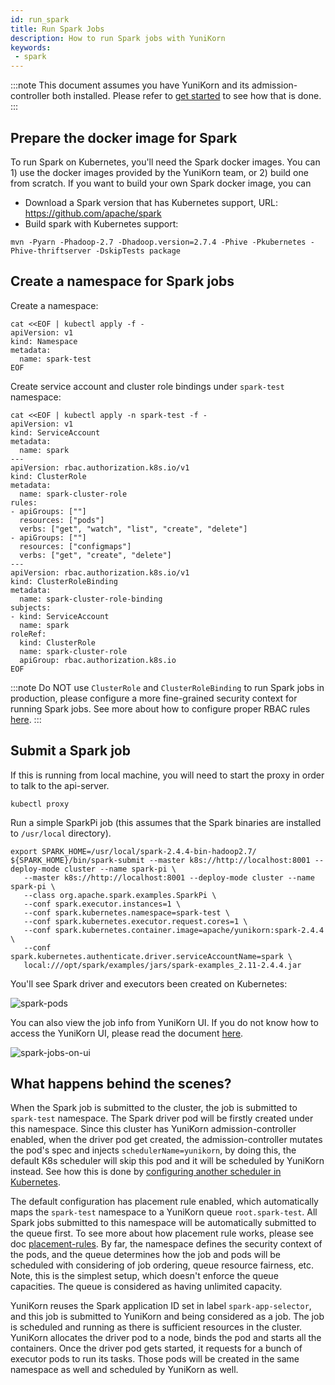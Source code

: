 ```yaml
---
id: run_spark
title: Run Spark Jobs
description: How to run Spark jobs with YuniKorn
keywords:
 - spark
---
```


<!--
Licensed to the Apache Software Foundation (ASF) under one
or more contributor license agreements.  See the NOTICE file
distributed with this work for additional information
regarding copyright ownership.  The ASF licenses this file
to you under the Apache License, Version 2.0 (the
"License"); you may not use this file except in compliance
with the License.  You may obtain a copy of the License at

  http://www.apache.org/licenses/LICENSE-2.0

Unless required by applicable law or agreed to in writing,
software distributed under the License is distributed on an
"AS IS" BASIS, WITHOUT WARRANTIES OR CONDITIONS OF ANY
KIND, either express or implied.  See the License for the
specific language governing permissions and limitations
under the License.
-->

:::note
This document assumes you have YuniKorn and its admission-controller both installed. Please refer to
[get started](../../get_started/get_started.md) to see how that is done.
:::

## Prepare the docker image for Spark

To run Spark on Kubernetes, you'll need the Spark docker images. You can 1) use the docker images provided by the YuniKorn
team, or 2) build one from scratch. If you want to build your own Spark docker image, you can
* Download a Spark version that has Kubernetes support, URL: https://github.com/apache/spark
* Build spark with Kubernetes support:
```shell script
mvn -Pyarn -Phadoop-2.7 -Dhadoop.version=2.7.4 -Phive -Pkubernetes -Phive-thriftserver -DskipTests package
```

## Create a namespace for Spark jobs

Create a namespace:

```shell script
cat <<EOF | kubectl apply -f -
apiVersion: v1
kind: Namespace
metadata:
  name: spark-test
EOF
```

Create service account and cluster role bindings under `spark-test` namespace:

```shell script
cat <<EOF | kubectl apply -n spark-test -f -
apiVersion: v1
kind: ServiceAccount
metadata:
  name: spark
---
apiVersion: rbac.authorization.k8s.io/v1
kind: ClusterRole
metadata:
  name: spark-cluster-role
rules:
- apiGroups: [""]
  resources: ["pods"]
  verbs: ["get", "watch", "list", "create", "delete"]
- apiGroups: [""]
  resources: ["configmaps"]
  verbs: ["get", "create", "delete"]
---
apiVersion: rbac.authorization.k8s.io/v1
kind: ClusterRoleBinding
metadata:
  name: spark-cluster-role-binding
subjects:
- kind: ServiceAccount
  name: spark
roleRef:
  kind: ClusterRole
  name: spark-cluster-role
  apiGroup: rbac.authorization.k8s.io
EOF
```

:::note
Do NOT use `ClusterRole` and `ClusterRoleBinding` to run Spark jobs in production, please configure a more fine-grained
security context for running Spark jobs. See more about how to configure proper RBAC rules [here](https://kubernetes.io/docs/reference/access-authn-authz/rbac/).
:::

## Submit a Spark job

If this is running from local machine, you will need to start the proxy in order to talk to the api-server.
```shell script
kubectl proxy
```

Run a simple SparkPi job (this assumes that the Spark binaries are installed to `/usr/local` directory).
```shell script
export SPARK_HOME=/usr/local/spark-2.4.4-bin-hadoop2.7/
${SPARK_HOME}/bin/spark-submit --master k8s://http://localhost:8001 --deploy-mode cluster --name spark-pi \
   --master k8s://http://localhost:8001 --deploy-mode cluster --name spark-pi \
   --class org.apache.spark.examples.SparkPi \
   --conf spark.executor.instances=1 \
   --conf spark.kubernetes.namespace=spark-test \
   --conf spark.kubernetes.executor.request.cores=1 \
   --conf spark.kubernetes.container.image=apache/yunikorn:spark-2.4.4 \
   --conf spark.kubernetes.authenticate.driver.serviceAccountName=spark \
   local:///opt/spark/examples/jars/spark-examples_2.11-2.4.4.jar
```

You'll see Spark driver and executors been created on Kubernetes:

![spark-pods](/img/spark-pods.png)

You can also view the job info from YuniKorn UI. If you do not know how to access the YuniKorn UI, please read the document
[here](../../get_started/get_started.md#access-the-web-ui).

![spark-jobs-on-ui](/img/spark-jobs-on-ui.png)

## What happens behind the scenes?

When the Spark job is submitted to the cluster, the job is submitted to `spark-test` namespace. The Spark driver pod will
be firstly created under this namespace. Since this cluster has YuniKorn admission-controller enabled, when the driver pod
get created, the admission-controller mutates the pod's spec and injects `schedulerName=yunikorn`, by doing this, the
default K8s scheduler will skip this pod and it will be scheduled by YuniKorn instead. See how this is done by [configuring
another scheduler in Kubernetes](https://kubernetes.io/docs/tasks/extend-kubernetes/configure-multiple-schedulers/).

The default configuration has placement rule enabled, which automatically maps the `spark-test` namespace to a YuniKorn
queue `root.spark-test`. All Spark jobs submitted to this namespace will be automatically submitted to the queue first.
To see more about how placement rule works, please see doc [placement-rules](configuration/placement_rules.md). By far,
the namespace defines the security context of the pods, and the queue determines how the job and pods will be scheduled
with considering of job ordering, queue resource fairness, etc. Note, this is the simplest setup, which doesn't enforce
the queue capacities. The queue is considered as having unlimited capacity.

YuniKorn reuses the Spark application ID set in label `spark-app-selector`, and this job is submitted
to YuniKorn and being considered as a job. The job is scheduled and running as there is sufficient resources in the cluster.
YuniKorn allocates the driver pod to a node, binds the pod and starts all the containers. Once the driver pod gets started,
it requests for a bunch of executor pods to run its tasks. Those pods will be created in the same namespace as well and
scheduled by YuniKorn as well.